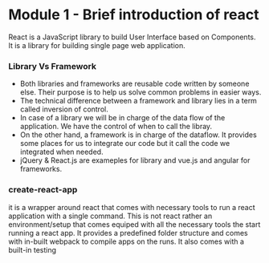 # Module 1 - Brief introduction of react

React is a  JavaScript library to build User Interface based on Components.
It is a library for building single page web application.

### Library Vs Framework
- Both libraries and frameworks are reusable code written by someone else. Their purpose is to help us solve common problems in easier ways.
- The technical difference between a framework and library lies in a term called inversion of control.
- In case of a library we will be in charge of the data flow of the application. We have the control of when to call the libray.
- On the other hand, a framework is in charge of the dataflow. It provides some places for us to integrate our code but it call the code we integrated when needed.
- jQuery & React.js are exameples for library and vue.js and angular for frameworks.

### create-react-app
it is a wrapper around react that comes with necessary tools to run a react application with a single command. This is not react rather an environment/setup that comes equiped with all the necessary tools the start running a react app. It provides a predefined folder structure and comes with in-built webpack to compile apps on the runs. It also comes with a built-in testing
